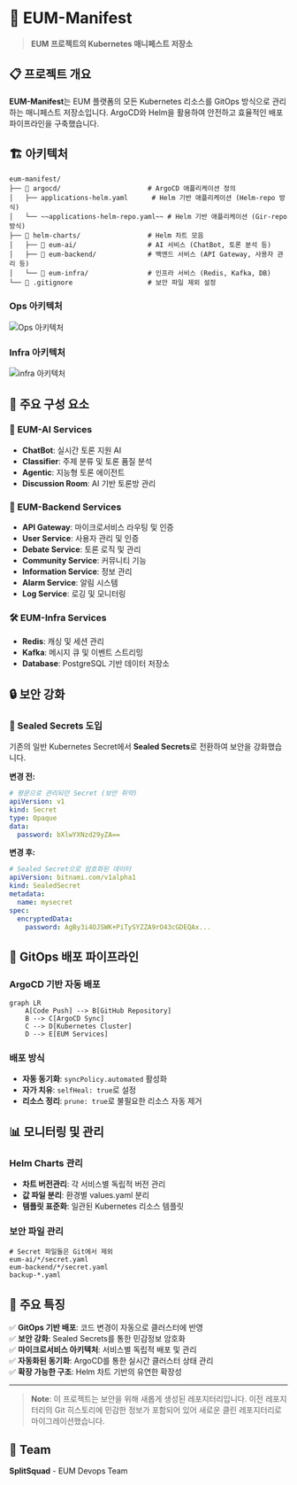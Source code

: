 # 🚀 EUM-Manifest

> **EUM 프로젝트의 Kubernetes 매니페스트 저장소**


## 📋 프로젝트 개요

**EUM-Manifest**는 EUM 플랫폼의 모든 Kubernetes 리소스를 GitOps 방식으로 관리하는 매니페스트 저장소입니다. ArgoCD와 Helm을 활용하여 안전하고 효율적인 배포 파이프라인을 구축했습니다.


## 🏗️ 아키텍처

```
eum-manifest/
├── 📁 argocd/                      # ArgoCD 애플리케이션 정의
│   ├── applications-helm.yaml      # Helm 기반 애플리케이션 (Helm-repo 방식)
│   └── ~~applications-helm-repo.yaml~~ # Helm 기반 애플리케이션 (Gir-repo 방식)
├── 📁 helm-charts/                 # Helm 차트 모음
│   ├── 📁 eum-ai/                  # AI 서비스 (ChatBot, 토론 분석 등)
│   ├── 📁 eum-backend/             # 백엔드 서비스 (API Gateway, 사용자 관리 등)
│   └── 📁 eum-infra/               # 인프라 서비스 (Redis, Kafka, DB)
└── 📄 .gitignore                   # 보안 파일 제외 설정
```

### Ops 아키텍처
![Ops 아키텍처](https://github.com/user-attachments/assets/9ba47981-fb42-48ad-a552-8b9da5e6be36)

### Infra 아키텍처
![infra 아키텍처](https://github.com/user-attachments/assets/585d54b1-eb04-448b-8858-0bc699fb49b2)



## 🔧 주요 구성 요소

### 🤖 EUM-AI Services
- **ChatBot**: 실시간 토론 지원 AI
- **Classifier**: 주제 분류 및 토론 품질 분석
- **Agentic**: 지능형 토론 에이전트
- **Discussion Room**: AI 기반 토론방 관리

### 🔗 EUM-Backend Services  
- **API Gateway**: 마이크로서비스 라우팅 및 인증
- **User Service**: 사용자 관리 및 인증
- **Debate Service**: 토론 로직 및 관리
- **Community Service**: 커뮤니티 기능
- **Information Service**: 정보 관리
- **Alarm Service**: 알림 시스템
- **Log Service**: 로깅 및 모니터링

### 🛠️ EUM-Infra Services
- **Redis**: 캐싱 및 세션 관리
- **Kafka**: 메시지 큐 및 이벤트 스트리밍
- **Database**: PostgreSQL 기반 데이터 저장소


## 🔒 보안 강화

### 🔐 Sealed Secrets 도입
기존의 일반 Kubernetes Secret에서 **Sealed Secrets**로 전환하여 보안을 강화했습니다.

**변경 전:**
```yaml
# 평문으로 관리되던 Secret (보안 취약)
apiVersion: v1
kind: Secret
type: Opaque
data:
  password: bXlwYXNzd29yZA==
```

**변경 후:**
```yaml
# Sealed Secret으로 암호화된 데이터
apiVersion: bitnami.com/v1alpha1
kind: SealedSecret
metadata:
  name: mysecret
spec:
  encryptedData:
    password: AgBy3i4OJSWK+PiTySYZZA9rO43cGDEQAx...
```


## 🚀 GitOps 배포 파이프라인

### ArgoCD 기반 자동 배포
```mermaid
graph LR
    A[Code Push] --> B[GitHub Repository]
    B --> C[ArgoCD Sync]
    C --> D[Kubernetes Cluster]
    D --> E[EUM Services]
```

### 배포 방식
- **자동 동기화**: `syncPolicy.automated` 활성화
- **자가 치유**: `selfHeal: true`로 설정
- **리소스 정리**: `prune: true`로 불필요한 리소스 자동 제거


## 📊 모니터링 및 관리

### Helm Charts 관리
- **차트 버전관리**: 각 서비스별 독립적 버전 관리
- **값 파일 분리**: 환경별 values.yaml 분리
- **템플릿 표준화**: 일관된 Kubernetes 리소스 템플릿

### 보안 파일 관리
```gitignore
# Secret 파일들은 Git에서 제외
eum-ai/*/secret.yaml
eum-backend/*/secret.yaml
backup-*.yaml
```


## 🎯 주요 특징

✅ **GitOps 기반 배포**: 코드 변경이 자동으로 클러스터에 반영  
✅ **보안 강화**: Sealed Secrets를 통한 민감정보 암호화  
✅ **마이크로서비스 아키텍처**: 서비스별 독립적 배포 및 관리  
✅ **자동화된 동기화**: ArgoCD를 통한 실시간 클러스터 상태 관리  
✅ **확장 가능한 구조**: Helm 차트 기반의 유연한 확장성  


---

> **Note**: 이 프로젝트는 보안을 위해 새롭게 생성된 레포지터리입니다. 이전 레포지터리의 Git 히스토리에 민감한 정보가 포함되어 있어 새로운 클린 레포지터리로 마이그레이션했습니다.

## 👥 Team
**SplitSquad** - EUM Devops Team
